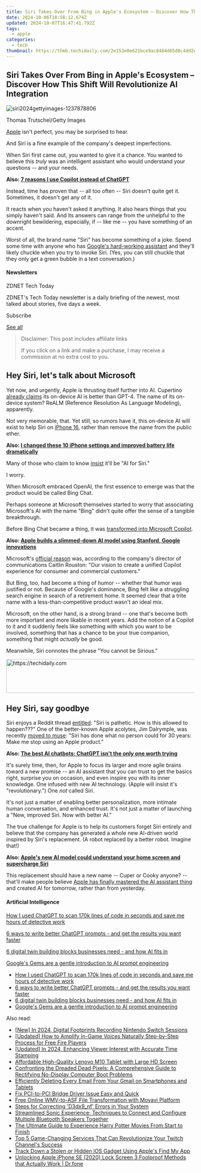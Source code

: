 ```yaml
---
title: Siri Takes Over From Bing in Apple's Ecosystem – Discover How This Shift Will Revolutionize AI Integration
date: 2024-10-06T18:58:12.674Z
updated: 2024-10-07T16:47:41.792Z
tags:
  - apple
categories:
  - tech
thumbnail: https://thmb.techidaily.com/2e153e0e621bce9ac8484d65d8c4dd2eb6f5a3b85fbf991174fd2d0ac26c3edd.png
---
```


## Siri Takes Over From Bing in Apple's Ecosystem – Discover How This Shift Will Revolutionize AI Integration

![siri2024gettyimages-1237878806](https://www.zdnet.com/a/img/resize/560f8d8c98b0036f47c2412b0532878fab04fef5/2024/05/03/23dc3b80-dd2c-41be-bce0-85dda2631588/siri2024gettyimages-1237878806.jpg?auto=webp&width=1280)

Thomas Trutschel/Getty Images

[Apple](https://www.zdnet.com/article/apple-keeps-insisting-your-iphone-doesnt-need-a-case-is-anyone-listening/) isn't perfect, you may be surprised to hear.

And Siri is a fine example of the company's deepest imperfections.

When Siri first came out, you wanted to give it a chance. You wanted to believe this _truly_ was an intelligent assistant who would understand your questions -- and your needs.

**Also: [7 reasons I use Copilot instead of ChatGPT](https://www.zdnet.com/article/7-reasons-i-use-copilot-instead-of-chatgpt/)**

Instead, time has proven that -- all too often -- Siri doesn't quite get it. Sometimes, it doesn't get any of it. 

It reacts when you haven't asked it anything. It also hears things that you simply haven't said. And its answers can range from the unhelpful to the downright bewildering, especially, if -- like me -- you have something of an accent.

Worst of all, the brand name "Siri" has become something of a joke. Spend some time with anyone who has [Google's hard-working assistant](https://www.zdnet.com/home-and-office/work-life/unleash-google-assistant-5-handy-tricks-you-need-to-try-today/) and they'll likely chuckle when you try to invoke Siri. (Yes, you can still chuckle that they only get a green bubble in a text conversation.)

#### Newsletters

ZDNET Tech Today

ZDNET's Tech Today newsletter is a daily briefing of the newest, most talked about stories, five days a week.

 Subscribe

[See all](https://www.zdnet.com/newsletters/)

>  Disclaimer: This post includes affiliate links
>
>  If you click on a link and make a purchase, I may receive a commission at no extra cost to you.
>

## Hey Siri, let's talk about Microsoft

Yet now, and urgently, Apple is thrusting itself further into AI. Cupertino [already claims](https://www.zdnet.com/article/apple-claims-its-on-device-ai-system-realm-substantially-outperforms-gpt-4/) its on-device AI is better than GPT-4\. The name of its on-device system? ReALM (Reference Resolution As Language Modeling), apparently.

Not very memorable, that. Yet still, so rumors have it, this on-device AI will exist to help Siri on [iPhone 16](https://www.zdnet.com/article/three-iphone-16-features-that-would-win-me-over-from-android/), rather than remove the name from the public ether.

**Also: [I changed these 10 iPhone settings and improved battery life dramatically](https://www.zdnet.com/article/i-changed-these-10-iphone-settings-and-improved-its-battery-life-dramatically/)**

Many of those who claim to know [insist](https://www.macrumors.com/guide/apple-gpt/) it'll be "AI for Siri." 

I worry.

When Microsoft embraced OpenAI, the first essence to emerge was that the product would be called Bing Chat.

Perhaps someone at Microsoft themselves started to worry that associating Microsoft's AI with the name "Bing" didn't quite offer the sense of a tangible breakthrough.

Before Bing Chat became a thing, it was [transformed into Microsoft Copilot](https://www.zdnet.com/article/what-is-copilot-formerly-bing-chat-heres-everything-you-need-to-know/). 

**Also: [Apple builds a slimmed-down AI model using Stanford, Google innovations](https://www.zdnet.com/article/apple-builds-a-slimmed-down-ai-model-using-stanford-google-innovations/)**

Microsoft's [official reason](https://techcrunch.com/2023/11/15/bing-chat-is-now-copilot/) was, according to the company's director of communications Caitlin Rouston: "Our vision to create a unified Copilot experience for consumer and commercial customers."

But Bing, too, had become a thing of humor -- whether that humor was justified or not. Because of Google's dominance, Bing felt like a struggling search engine in search of a retirement home. It seemed clear that a trite name with a less-than-competitive product wasn't an ideal mix. 

Microsoft, on the other hand, is a strong brand -- one that's become both more important and more likable in recent years. Add the notion of a Copilot to it and it suddenly feels like something with which you want to be involved, something that has a chance to be your true companion, something that might _actually_ be good.

Meanwhile, Siri connotes the phrase "You cannot be Sirious." 

<!-- affiliate ads begin -->
<a href="https://appsumo.8odi.net/c/5597632/2082533/7443" target="_top" id="2082533">
  <img src="//a.impactradius-go.com/display-ad/7443-2082533" border="0" alt="https://techidaily.com" width="728" height="90"/>
</a>
<img height="0" width="0" src="https://appsumo.8odi.net/i/5597632/2082533/7443" style="position:absolute;visibility:hidden;" border="0" />
<!-- affiliate ads end -->

## Hey Siri, say goodbye

Siri enjoys a Reddit thread [entitled](https://www.reddit.com/r/ios/comments/16gijak/siri%5Fis%5Fpathetic%5Fhow%5Fis%5Fthis%5Fallowed%5Fto%5Fhappen/): "Siri is pathetic. How is this allowed to happen???" One of the better-known Apple acolytes, Jim Dalrymple, was recently [moved to muse](https://twitter.com/jdalrymple/status/1770154960610537945): "Siri has done what no person could for 30 years: Make me stop using an Apple product." 

**Also: [The best AI chatbots: ChatGPT isn't the only one worth trying](https://www.zdnet.com/article/best-ai-chatbot/)**

It's surely time, then, for Apple to focus its larger and more agile brains toward a new promise -- an AI assistant that you can trust to get the basics right, surprise you on occasion, and even inspire you with its inner knowledge. One infused with new AI technology. (Apple will insist it's "revolutionary.") One _not_ called Siri.

It's not just a matter of enabling better personalization, more intimate human conversation, and enhanced trust. It's not just a matter of launching a "New, improved Siri. Now with better AI."

The true challenge for Apple is to help its customers forget Siri entirely and believe that the company has generated a whole new AI-driven world inspired by Siri's replacement. (A robot replaced by a better robot. Imagine that!)

**Also: [Apple's new AI model could understand your home screen and supercharge Siri](https://www.zdnet.com/article/apples-new-ai-model-can-understand-your-home-screen-and-supercharge-siri/)**

This replacement should have a new name -- Cuper or Cooky anyone? -- that'll make people believe [Apple has finally mastered the AI assistant thing](https://www.zdnet.com/article/apples-new-ai-model-can-understand-your-home-screen-and-supercharge-siri/) and created AI for tomorrow, rather than from yesterday.

#### Artificial Intelligence

[How I used ChatGPT to scan 170k lines of code in seconds and save me hours of detective work](https://www.zdnet.com/article/how-chatgpt-scanned-170k-lines-of-code-in-seconds-and-saved-me-hours-of-work/ "How I used ChatGPT to scan 170k lines of code in seconds and save me hours of detective work")

[6 ways to write better ChatGPT prompts - and get the results you want faster](https://www.zdnet.com/article/6-ways-to-write-better-chatgpt-prompts-and-get-the-results-you-want-faster/ "6 ways to write better ChatGPT prompts - and get the results you want faster")

[6 digital twin building blocks businesses need - and how AI fits in](https://www.zdnet.com/article/6-digital-twin-building-blocks-businesses-need-and-how-ai-fits-in/ "6 digital twin building blocks businesses need - and how AI fits in")

[Google's Gems are a gentle introduction to AI prompt engineering](https://www.zdnet.com/article/googles-gems-are-a-gentle-introduction-to-ai-prompt-engineering/ "Google's Gems are a gentle introduction to AI prompt engineering")

* [How I used ChatGPT to scan 170k lines of code in seconds and save me hours of detective work](https://www.zdnet.com/article/how-chatgpt-scanned-170k-lines-of-code-in-seconds-and-saved-me-hours-of-work/ "How I used ChatGPT to scan 170k lines of code in seconds and save me hours of detective work")
* [6 ways to write better ChatGPT prompts - and get the results you want faster](https://www.zdnet.com/article/6-ways-to-write-better-chatgpt-prompts-and-get-the-results-you-want-faster/ "6 ways to write better ChatGPT prompts - and get the results you want faster")
* [6 digital twin building blocks businesses need - and how AI fits in](https://www.zdnet.com/article/6-digital-twin-building-blocks-businesses-need-and-how-ai-fits-in/ "6 digital twin building blocks businesses need - and how AI fits in")
* [Google's Gems are a gentle introduction to AI prompt engineering](https://www.zdnet.com/article/googles-gems-are-a-gentle-introduction-to-ai-prompt-engineering/ "Google's Gems are a gentle introduction to AI prompt engineering")

<ins class="adsbygoogle"
     style="display:block"
     data-ad-format="autorelaxed"
     data-ad-client="ca-pub-7571918770474297"
     data-ad-slot="1223367746"></ins>

<ins class="adsbygoogle"
     style="display:block"
     data-ad-client="ca-pub-7571918770474297"
     data-ad-slot="8358498916"
     data-ad-format="auto"
     data-full-width-responsive="true"></ins>

<span class="atpl-alsoreadstyle">Also read:</span>
<div><ul>
<li><a href="https://digital-screen-recording.techidaily.com/new-in-2024-digital-footprints-recording-nintendo-switch-sessions/"><u>[New] In 2024, Digital Footprints Recording Nintendo Switch Sessions</u></a></li>
<li><a href="https://some-knowledge.techidaily.com/updated-how-to-amplify-in-game-voices-naturally-step-by-step-process-for-free-fire-players/"><u>[Updated] How to Amplify In-Game Voices Naturally Step-by-Step Process for Free Fire Players</u></a></li>
<li><a href="https://facebook-video-share.techidaily.com/updated-in-2024-enhancing-viewer-interest-with-accurate-time-stamping/"><u>[Updated] In 2024, Enhancing Viewer Interest with Accurate Time Stamping</u></a></li>
<li><a href="https://buynow-reviews.techidaily.com/affordable-high-quality-lenovo-m10-tablet-with-large-hd-screen/"><u>Affordable High-Quality Lenovo M10 Tablet with Large HD Screen</u></a></li>
<li><a href="https://tech-recovery.techidaily.com/confronting-the-dreaded-dead-pixels-a-comprehensive-guide-to-rectifying-no-display-computer-boot-problems/"><u>Confronting the Dreaded Dead Pixels: A Comprehensive Guide to Rectifying No-Display Computer Boot Problems</u></a></li>
<li><a href="https://tech-recovery.techidaily.com/efficiently-deleting-every-email-from-your-gmail-on-smartphones-and-tablets/"><u>Efficiently Deleting Every Email From Your Gmail on Smartphones and Tablets</u></a></li>
<li><a href="https://driver-error.techidaily.com/fix-pci-to-pci-bridge-driver-issue-easy-and-quick/"><u>Fix PCI-to-PCI Bridge Driver Issue Easy and Quick</u></a></li>
<li><a href="https://techtrends.techidaily.com/free-online-wmv-to-asf-file-transformation-with-movavi-platform/"><u>Free Online WMV-to-ASF File Transformation with Movavi Platform</u></a></li>
<li><a href="https://tech-recovery.techidaily.com/steps-for-correcting-d3dx9nf-errors-in-your-system/"><u>Steps for Correcting 'D3dx9_nf' Errors in Your System</u></a></li>
<li><a href="https://tech-recovery.techidaily.com/1722871769620-streamlined-sonic-experience-techniques-to-connect-and-configure-multiple-bluetooth-speakers-together/"><u>Streamlined Sonic Experience: Techniques to Connect and Configure Multiple Bluetooth Speakers Together</u></a></li>
<li><a href="https://tech-recovery.techidaily.com/the-ultimate-guide-to-experience-harry-potter-movies-from-start-to-finish/"><u>The Ultimate Guide to Experience Harry Potter Movies From Start to Finish</u></a></li>
<li><a href="https://tech-recovery.techidaily.com/top-5-game-changing-services-that-can-revolutionize-your-twitch-channels-success/"><u>Top 5 Game-Changing Services That Can Revolutionize Your Twitch Channel's Success</u></a></li>
<li><a href="https://fox-that.techidaily.com/track-down-a-stolen-or-hidden-ios-gadget-using-apples-find-my-app/"><u>Track Down a Stolen or Hidden iOS Gadget Using Apple's Find My App</u></a></li>
<li><a href="https://iphone-unlock.techidaily.com/unlocking-apple-iphone-se-2020-lock-screen-3-foolproof-methods-that-actually-work-drfone-by-drfone-ios/"><u>Unlocking Apple iPhone SE (2020) Lock Screen 3 Foolproof Methods that Actually Work | Dr.fone</u></a></li>
</ul></div>


